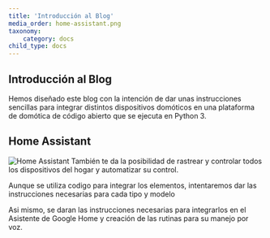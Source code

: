 ```yaml
---
title: 'Introducción al Blog'
media_order: home-assistant.png
taxonomy:
    category: docs
child_type: docs
---
```


## Introducción al Blog
Hemos diseñado este blog con la intención de dar unas instrucciones sencillas
para integrar distintos dispositivos domóticos en una plataforma de domótica
de código abierto que se ejecuta en Python 3.
## Home Assistant
![Home Assistant](home-assistant.png)
También te da la posibilidad de rastrear y controlar todos los dispositivos
del hogar y automatizar su control. 

Aunque se utiliza codigo para integrar los elementos, intentaremos dar las instrucciones necesarias para cada tipo y modelo

Asi mismo, se daran las instrucciones necesarias para integrarlos en el
Asistente de Google Home y creación de las rutinas para su manejo por voz. 
